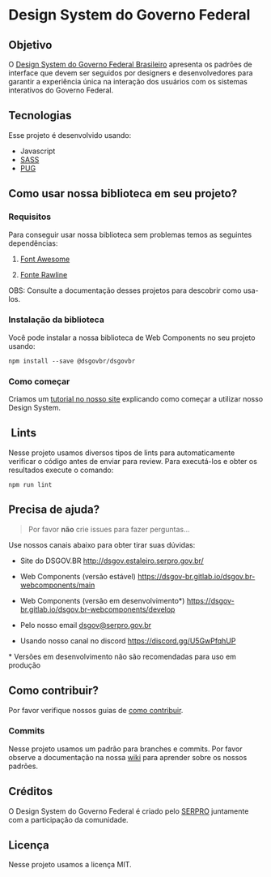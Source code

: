 # Design System do Governo Federal

## Objetivo

O [Design System do Governo Federal Brasileiro](http://dsgov.estaleiro.serpro.gov.br/ 'Design System do Governo Federal Brasileiro') apresenta os padrões de interface que devem ser seguidos por designers e desenvolvedores para garantir a experiência única na interação dos usuários com os sistemas interativos do Governo Federal.

## Tecnologias

Esse projeto é desenvolvido usando:

- Javascript
- [SASS](https://sass-lang.com/ 'SASS')
- [PUG](https://pugjs.org/ 'PUG')

## Como usar nossa biblioteca em seu projeto?

### Requisitos

Para conseguir usar nossa biblioteca sem problemas temos as seguintes dependências:

1. [Font Awesome](https://fontawesome.com/ 'Font Awesome')

1. [Fonte Rawline](https://www.cdnfonts.com/rawline.font/ 'Fonte Rawline')

OBS: Consulte a documentação desses projetos para descobrir como usa-los.

### Instalação da biblioteca

Você pode instalar a nossa biblioteca de Web Components no seu projeto usando:

```node
npm install --save @dsgovbr/dsgovbr
```

### Como começar

Criamos um [tutorial no nosso site](https://dsgov.estaleiro.serpro.gov.br/introducao/como-comecar 'Como começar?') explicando como começar a utilizar nosso Design System.

##  Lints

Nesse projeto usamos diversos tipos de lints para automaticamente verificar o código antes de enviar para review. Para executá-los e obter os resultados execute o comando:

```node
npm run lint
```

## Precisa de ajuda?

> Por favor **não** crie issues para fazer perguntas...

Use nossos canais abaixo para obter tirar suas dúvidas:

- Site do DSGOV.BR <http://dsgov.estaleiro.serpro.gov.br/>

- Web Components (versão estável) <https://dsgov-br.gitlab.io/dsgov.br-webcomponents/main>

- Web Components (versão em desenvolvimento\*) <https://dsgov-br.gitlab.io/dsgov.br-webcomponents/develop>

- Pelo nosso email <dsgov@serpro.gov.br>

- Usando nosso canal no discord <https://discord.gg/U5GwPfqhUP>

\* Versões em desenvolvimento não são recomendadas para uso em produção

## Como contribuir?

Por favor verifique nossos guias de [como contribuir](./CONTRIBUTING.md 'Como contribuir?').

### Commits

Nesse projeto usamos um padrão para branches e commits. Por favor observe a documentação na nossa [wiki](https://dsgov-br.gitlab.io/dsgov.br-wiki/ 'Wiki') para aprender sobre os nossos padrões.

## Créditos

O Design System do Governo Federal é criado pelo [SERPRO](https://www.serpro.gov.br/ 'SERPRO | Serviço Federal de Processamento de Dados') juntamente com a participação da comunidade.

## Licença

Nesse projeto usamos a licença MIT.

